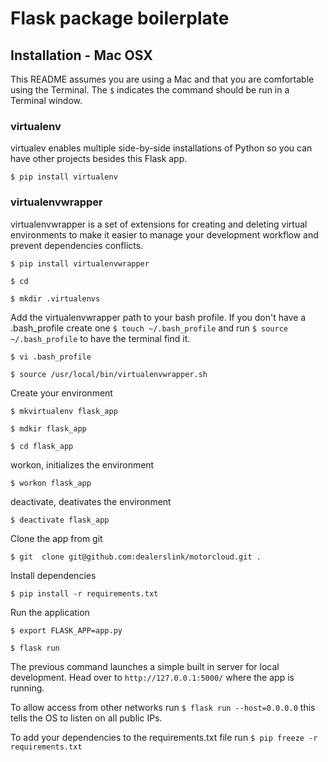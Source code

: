 # Flask package boilerplate

## Installation - Mac OSX

This README assumes you are using a Mac and that you are comfortable using the Terminal. The `$` indicates the command should be run in a Terminal window.

### virtualenv

virtualev enables multiple side-by-side installations of Python so you can have other projects besides this Flask app.

`$ pip install virtualenv`

### virtualenvwrapper

virtualenvwrapper is a set of extensions for creating and deleting virtual environments to make it easier to manage your development workflow and prevent dependencies conflicts.

`$ pip install virtualenvwrapper`

`$ cd`

`$ mkdir .virtualenvs`

Add the virtualenvwrapper path to your bash profile. If you don't have a .bash_profile create one `$ touch ~/.bash_profile` and run `$ source ~/.bash_profile` to have the terminal find it.

`$ vi .bash_profile`

`$ source /usr/local/bin/virtualenvwrapper.sh`

Create your environment

`$ mkvirtualenv flask_app`

`$ mdkir flask_app`

`$ cd flask_app`

workon, initializes the environment

`$ workon flask_app`

deactivate, deativates the environment

`$ deactivate flask_app`

Clone the app from git

`$ git  clone git@github.com:dealerslink/motorcloud.git . `

Install dependencies

`$ pip install -r requirements.txt`

Run the application

`$ export FLASK_APP=app.py`

`$ flask run`

The previous command launches a simple built in server for local development. Head over to `http://127.0.0.1:5000/` where the app is running.

To allow access from other networks run `$ flask run --host=0.0.0.0` this tells the OS to listen on all public IPs.

To add your dependencies to the requirements.txt file run `$ pip freeze -r requirements.txt`
